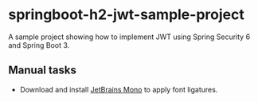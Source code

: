 # springboot-h2-jwt-sample-project

A sample project showing how to implement JWT using Spring Security 6 and Spring Boot 3.

## Manual tasks

* Download and install [JetBrains Mono](https://fonts.google.com/specimen/JetBrains+Mono?query=JetBrains) to apply font ligatures.
